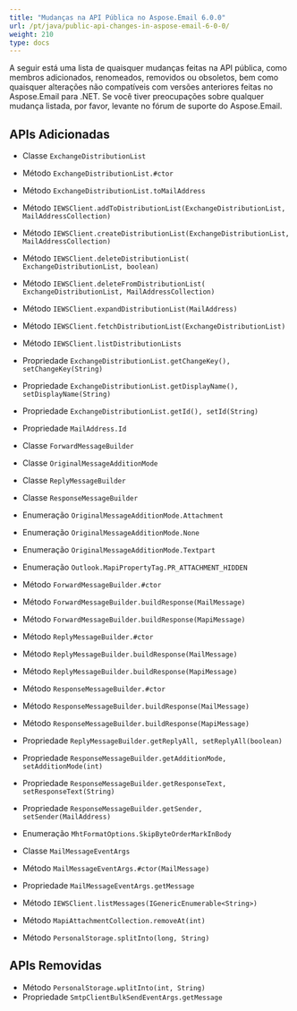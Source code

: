 ```yaml
---
title: "Mudanças na API Pública no Aspose.Email 6.0.0"
url: /pt/java/public-api-changes-in-aspose-email-6-0-0/
weight: 210
type: docs
---
```


A seguir está uma lista de quaisquer mudanças feitas na API pública, como membros adicionados, renomeados, removidos ou obsoletos, bem como quaisquer alterações não compatíveis com versões anteriores feitas no Aspose.Email para .NET. Se você tiver preocupações sobre qualquer mudança listada, por favor, levante no fórum de suporte do Aspose.Email.
## **APIs Adicionadas**
- Classe `ExchangeDistributionList`
- Método `ExchangeDistributionList.#ctor`
- Método `ExchangeDistributionList.toMailAddress`
- Método `IEWSClient.addToDistributionList(ExchangeDistributionList, MailAddressCollection)`
- Método `IEWSClient.createDistributionList(ExchangeDistributionList, MailAddressCollection)`
- Método `IEWSClient.deleteDistributionList( ExchangeDistributionList, boolean)`
- Método `IEWSClient.deleteFromDistributionList( ExchangeDistributionList, MailAddressCollection)`
- Método `IEWSClient.expandDistributionList(MailAddress)`
- Método `IEWSClient.fetchDistributionList(ExchangeDistributionList)`
- Método `IEWSClient.listDistributionLists`
- Propriedade `ExchangeDistributionList.getChangeKey(), setChangeKey(String)`
- Propriedade `ExchangeDistributionList.getDisplayName(), setDisplayName(String)`
- Propriedade `ExchangeDistributionList.getId(), setId(String)`
- Propriedade `MailAddress.Id`

- Classe `ForwardMessageBuilder`
- Classe `OriginalMessageAdditionMode`
- Classe `ReplyMessageBuilder`
- Classe `ResponseMessageBuilder`
- Enumeração `OriginalMessageAdditionMode.Attachment`
- Enumeração `OriginalMessageAdditionMode.None`
- Enumeração `OriginalMessageAdditionMode.Textpart`
- Enumeração `Outlook.MapiPropertyTag.PR_ATTACHMENT_HIDDEN`
- Método `ForwardMessageBuilder.#ctor`
- Método `ForwardMessageBuilder.buildResponse(MailMessage)`
- Método `ForwardMessageBuilder.buildResponse(MapiMessage)`
- Método `ReplyMessageBuilder.#ctor`
- Método `ReplyMessageBuilder.buildResponse(MailMessage)`
- Método `ReplyMessageBuilder.buildResponse(MapiMessage)`
- Método `ResponseMessageBuilder.#ctor`
- Método `ResponseMessageBuilder.buildResponse(MailMessage)`
- Método `ResponseMessageBuilder.buildResponse(MapiMessage)`
- Propriedade `ReplyMessageBuilder.getReplyAll, setReplyAll(boolean)`
- Propriedade `ResponseMessageBuilder.getAdditionMode, setAdditionMode(int)`
- Propriedade `ResponseMessageBuilder.getResponseText, setResponseText(String)`
- Propriedade `ResponseMessageBuilder.getSender, setSender(MailAddress)`

- Enumeração `MhtFormatOptions.SkipByteOrderMarkInBody`

- Classe `MailMessageEventArgs`
- Método `MailMessageEventArgs.#ctor(MailMessage)`
- Propriedade `MailMessageEventArgs.getMessage`
- Método `IEWSClient.listMessages(IGenericEnumerable<String>)`

- Método `MapiAttachmentCollection.removeAt(int)`
- Método `PersonalStorage.splitInto(long, String)`
## **APIs Removidas**
- Método `PersonalStorage.ыplitInto(int, String)`
- Propriedade `SmtpClientBulkSendEventArgs.getMessage`
